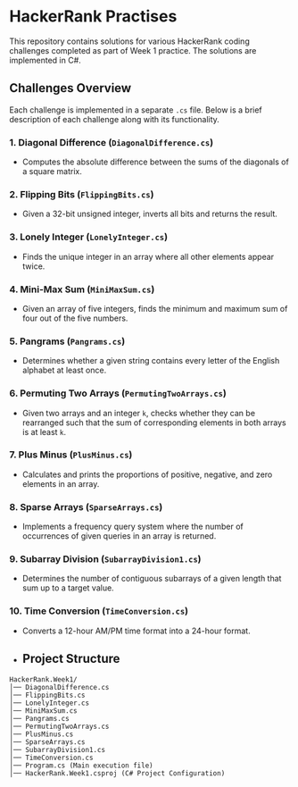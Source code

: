 # HackerRank Practises

This repository contains solutions for various HackerRank coding challenges completed as part of Week 1 practice. The solutions are implemented in C#.

## Challenges Overview

Each challenge is implemented in a separate `.cs` file. Below is a brief description of each challenge along with its functionality.

### 1. **Diagonal Difference** (`DiagonalDifference.cs`)
   - Computes the absolute difference between the sums of the diagonals of a square matrix.

### 2. **Flipping Bits** (`FlippingBits.cs`)
   - Given a 32-bit unsigned integer, inverts all bits and returns the result.

### 3. **Lonely Integer** (`LonelyInteger.cs`)
   - Finds the unique integer in an array where all other elements appear twice.

### 4. **Mini-Max Sum** (`MiniMaxSum.cs`)
   - Given an array of five integers, finds the minimum and maximum sum of four out of the five numbers.

### 5. **Pangrams** (`Pangrams.cs`)
   - Determines whether a given string contains every letter of the English alphabet at least once.
     
### 6. **Permuting Two Arrays** (`PermutingTwoArrays.cs`)
   - Given two arrays and an integer `k`, checks whether they can be rearranged such that the sum of corresponding elements in both arrays is at least `k`.

### 7. **Plus Minus** (`PlusMinus.cs`)
   - Calculates and prints the proportions of positive, negative, and zero elements in an array.
     
### 8. **Sparse Arrays** (`SparseArrays.cs`)
   - Implements a frequency query system where the number of occurrences of given queries in an array is returned.

### 9. **Subarray Division** (`SubarrayDivision1.cs`)
   - Determines the number of contiguous subarrays of a given length that sum up to a target value.
     
### 10. **Time Conversion** (`TimeConversion.cs`)
   - Converts a 12-hour AM/PM time format into a 24-hour format.

- ## Project Structure

```
HackerRank.Week1/
│── DiagonalDifference.cs
│── FlippingBits.cs
│── LonelyInteger.cs
│── MiniMaxSum.cs
│── Pangrams.cs
│── PermutingTwoArrays.cs
│── PlusMinus.cs
│── SparseArrays.cs
│── SubarrayDivision1.cs
│── TimeConversion.cs
│── Program.cs (Main execution file)
│── HackerRank.Week1.csproj (C# Project Configuration)
```
